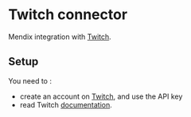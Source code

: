 # Twitch connector
Mendix integration with [Twitch].

## Setup
You need to :
* create an account on [Twitch], and use the API key
* read Twitch [documentation](https://dev.twitch.tv/docs/api/).

[Twitch]: https://www.twitch.tv/
